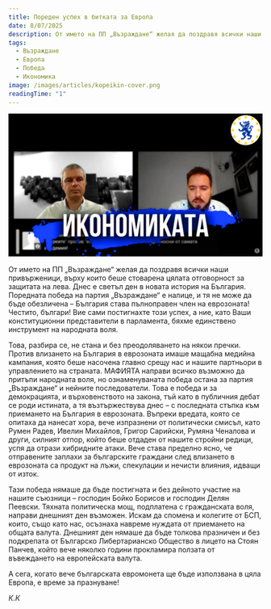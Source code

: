 ```yaml
---
title: Пореден успех в битката за Европа
date: 8/07/2025
description: От името на ПП „Възраждане“ желая да поздравя всички наши привърженици, върху които беше стоварена цялата отговорност за защитата на лева. Днес е светъл ден в новата история на България.
tags:
  - Възраждане
  - Европа
  - Победа
  - Икономика
image: /images/articles/kopeikin-cover.png
readingTime: "1"
---
```


![preview](/images/articles/kopeikin-cover.png)

От името на ПП „Възраждане“ желая да поздравя всички наши привърженици, върху които беше стоварена цялата отговорност за защитата на лева. Днес е светъл ден в новата история на България. Поредната победа на партия „Възраждане“ е налице, и тя не може да бъде обезличена – България става пълноправен член на еврозоната! Честито, българи! Вие сами постигнахте този успех, а ние, като Ваши конституционни представители в парламента, бяхме единствено инструмент на народната воля.

Това, разбира се, не стана и без преодоляването на някои пречки. Против влизането на България в еврозоната имаше мащабна медийна кампания, която беше насочена главно срещу нас и нашите партньори в управлението на страната. МАФИЯТА направи всичко възможно да притъпи народната воля, но ознаменуваната победа остана за партия „Възраждане“ и нейните последователи. Това е победа и за демокрацията, и върховенството на закона, тъй като в публичния дебат се роди истината, а тя възтържествува днес – с последната стъпка към приемането на България в еврозоната. Въпреки вредата, която се опитаха да нанесат хора, вече изпразнени от политически смисъл, като Румен Радев, Ивелин Михайлов, Григор Сарийски, Румяна Ченалова и други, силният отпор, който беше отдаден от нашите стройни редици, успя да отрази хибридните атаки. Вече става пределно ясно, че отправените заплахи за българските граждани след влизането в еврозоната са продукт на лъжи, спекулации и нечисти влияния, идващи от изток.

Тази победа нямаше да бъде постигната и без дейното участие на нашите съюзници – господин Бойко Борисов и господин Делян Пеевски. Тяхната политическа мощ, подплатена с гражданската воля, направи днешният ден възможен. Искам да спомена и колегите от БСП, които, също като нас, осъзнаха навреме нуждата от приемането на общата валута. Днешният ден нямаше да бъде толкова празничен и без подкрепата от Българско Либертарианско Общество в лицето на Стоян Панчев, който вече няколко години прокламира ползата от въвеждането на европейската валута. 

А сега, когато вече българската евромонета ще бъде използвана в цяла Европа, е време за празнуване!

*К.К*
